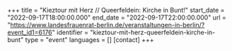 +++
title = "Kieztour mit Herz // Queerfeldein: Kirche in Bunt!"
start_date = "2022-09-17T18:00:00.000"
end_date = "2022-09-17T22:00:00.000"
url = "https://www.landesfrauenrat-berlin.de/veranstaltungen-in-berlin/?event_id1=6176"
identifier = "kieztour-mit-herz-queerfeldein-kirche-in-bunt"
type = "event"
languages = []
[contact]
+++